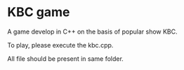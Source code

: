 # KBC game

  A game develop in C++ on the basis of popular show KBC.
  
  To play, please execute the kbc.cpp. 
  
  All file should be present in same folder.
